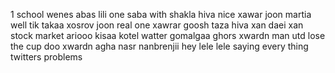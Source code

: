 1
school
wenes
abas
lili one
saba with
shakla 
hiva nice
xawar joon
martia well
tik takaa
xosrov joon
real one 
xawrar
goosh taza
hiva xan
daei xan
stock market
ariooo
kisaa
kotel watter 
gomalgaa
ghors xwardn
man utd lose the cup
doo xwardn
agha nasr
nanbrenjii
hey lele lele
saying every thing
twitters problems 
